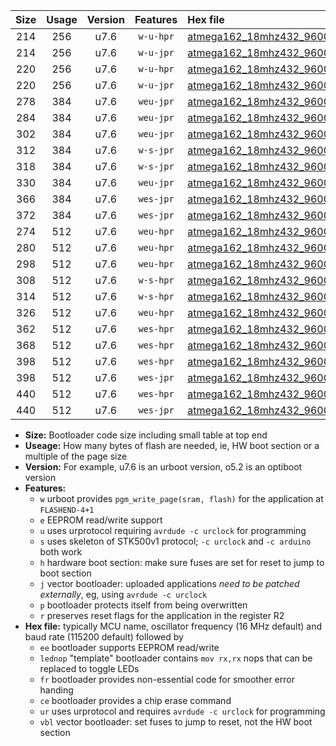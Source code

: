 |Size|Usage|Version|Features|Hex file|
|:-:|:-:|:-:|:-:|:--|
|214|256|u7.6|`w-u-hpr`|[atmega162_18mhz432_9600bps_ur.hex](https://raw.githubusercontent.com/stefanrueger/urboot/main//atmega162_18mhz432_9600bps_ur.hex)|
|214|256|u7.6|`w-u-jpr`|[atmega162_18mhz432_9600bps_ur_vbl.hex](https://raw.githubusercontent.com/stefanrueger/urboot/main//atmega162_18mhz432_9600bps_ur_vbl.hex)|
|220|256|u7.6|`w-u-hpr`|[atmega162_18mhz432_9600bps_lednop_ur.hex](https://raw.githubusercontent.com/stefanrueger/urboot/main//atmega162_18mhz432_9600bps_lednop_ur.hex)|
|220|256|u7.6|`w-u-jpr`|[atmega162_18mhz432_9600bps_lednop_ur_vbl.hex](https://raw.githubusercontent.com/stefanrueger/urboot/main//atmega162_18mhz432_9600bps_lednop_ur_vbl.hex)|
|278|384|u7.6|`weu-jpr`|[atmega162_18mhz432_9600bps_ee_ur_vbl.hex](https://raw.githubusercontent.com/stefanrueger/urboot/main//atmega162_18mhz432_9600bps_ee_ur_vbl.hex)|
|284|384|u7.6|`weu-jpr`|[atmega162_18mhz432_9600bps_ee_lednop_ur_vbl.hex](https://raw.githubusercontent.com/stefanrueger/urboot/main//atmega162_18mhz432_9600bps_ee_lednop_ur_vbl.hex)|
|302|384|u7.6|`weu-jpr`|[atmega162_18mhz432_9600bps_ee_lednop_fr_ur_vbl.hex](https://raw.githubusercontent.com/stefanrueger/urboot/main//atmega162_18mhz432_9600bps_ee_lednop_fr_ur_vbl.hex)|
|312|384|u7.6|`w-s-jpr`|[atmega162_18mhz432_9600bps_vbl.hex](https://raw.githubusercontent.com/stefanrueger/urboot/main//atmega162_18mhz432_9600bps_vbl.hex)|
|318|384|u7.6|`w-s-jpr`|[atmega162_18mhz432_9600bps_lednop_vbl.hex](https://raw.githubusercontent.com/stefanrueger/urboot/main//atmega162_18mhz432_9600bps_lednop_vbl.hex)|
|330|384|u7.6|`weu-jpr`|[atmega162_18mhz432_9600bps_ee_lednop_fr_ce_ur_vbl.hex](https://raw.githubusercontent.com/stefanrueger/urboot/main//atmega162_18mhz432_9600bps_ee_lednop_fr_ce_ur_vbl.hex)|
|366|384|u7.6|`wes-jpr`|[atmega162_18mhz432_9600bps_ee_vbl.hex](https://raw.githubusercontent.com/stefanrueger/urboot/main//atmega162_18mhz432_9600bps_ee_vbl.hex)|
|372|384|u7.6|`wes-jpr`|[atmega162_18mhz432_9600bps_ee_lednop_vbl.hex](https://raw.githubusercontent.com/stefanrueger/urboot/main//atmega162_18mhz432_9600bps_ee_lednop_vbl.hex)|
|274|512|u7.6|`weu-hpr`|[atmega162_18mhz432_9600bps_ee_ur.hex](https://raw.githubusercontent.com/stefanrueger/urboot/main//atmega162_18mhz432_9600bps_ee_ur.hex)|
|280|512|u7.6|`weu-hpr`|[atmega162_18mhz432_9600bps_ee_lednop_ur.hex](https://raw.githubusercontent.com/stefanrueger/urboot/main//atmega162_18mhz432_9600bps_ee_lednop_ur.hex)|
|298|512|u7.6|`weu-hpr`|[atmega162_18mhz432_9600bps_ee_lednop_fr_ur.hex](https://raw.githubusercontent.com/stefanrueger/urboot/main//atmega162_18mhz432_9600bps_ee_lednop_fr_ur.hex)|
|308|512|u7.6|`w-s-hpr`|[atmega162_18mhz432_9600bps.hex](https://raw.githubusercontent.com/stefanrueger/urboot/main//atmega162_18mhz432_9600bps.hex)|
|314|512|u7.6|`w-s-hpr`|[atmega162_18mhz432_9600bps_lednop.hex](https://raw.githubusercontent.com/stefanrueger/urboot/main//atmega162_18mhz432_9600bps_lednop.hex)|
|326|512|u7.6|`weu-hpr`|[atmega162_18mhz432_9600bps_ee_lednop_fr_ce_ur.hex](https://raw.githubusercontent.com/stefanrueger/urboot/main//atmega162_18mhz432_9600bps_ee_lednop_fr_ce_ur.hex)|
|362|512|u7.6|`wes-hpr`|[atmega162_18mhz432_9600bps_ee.hex](https://raw.githubusercontent.com/stefanrueger/urboot/main//atmega162_18mhz432_9600bps_ee.hex)|
|368|512|u7.6|`wes-hpr`|[atmega162_18mhz432_9600bps_ee_lednop.hex](https://raw.githubusercontent.com/stefanrueger/urboot/main//atmega162_18mhz432_9600bps_ee_lednop.hex)|
|398|512|u7.6|`wes-hpr`|[atmega162_18mhz432_9600bps_ee_lednop_fr.hex](https://raw.githubusercontent.com/stefanrueger/urboot/main//atmega162_18mhz432_9600bps_ee_lednop_fr.hex)|
|398|512|u7.6|`wes-jpr`|[atmega162_18mhz432_9600bps_ee_lednop_fr_vbl.hex](https://raw.githubusercontent.com/stefanrueger/urboot/main//atmega162_18mhz432_9600bps_ee_lednop_fr_vbl.hex)|
|440|512|u7.6|`wes-hpr`|[atmega162_18mhz432_9600bps_ee_lednop_fr_ce.hex](https://raw.githubusercontent.com/stefanrueger/urboot/main//atmega162_18mhz432_9600bps_ee_lednop_fr_ce.hex)|
|440|512|u7.6|`wes-jpr`|[atmega162_18mhz432_9600bps_ee_lednop_fr_ce_vbl.hex](https://raw.githubusercontent.com/stefanrueger/urboot/main//atmega162_18mhz432_9600bps_ee_lednop_fr_ce_vbl.hex)|

- **Size:** Bootloader code size including small table at top end
- **Useage:** How many bytes of flash are needed, ie, HW boot section or a multiple of the page size
- **Version:** For example, u7.6 is an urboot version, o5.2 is an optiboot version
- **Features:**
  + `w` urboot provides `pgm_write_page(sram, flash)` for the application at `FLASHEND-4+1`
  + `e` EEPROM read/write support
  + `u` uses urprotocol requiring `avrdude -c urclock` for programming
  + `s` uses skeleton of STK500v1 protocol; `-c urclock` and `-c arduino` both work
  + `h` hardware boot section: make sure fuses are set for reset to jump to boot section
  + `j` vector bootloader: uploaded applications *need to be patched externally*, eg, using `avrdude -c urclock`
  + `p` bootloader protects itself from being overwritten
  + `r` preserves reset flags for the application in the register R2
- **Hex file:** typically MCU name, oscillator frequency (16 MHz default) and baud rate (115200 default) followed by
  + `ee` bootloader supports EEPROM read/write
  + `lednop` "template" bootloader contains `mov rx,rx` nops that can be replaced to toggle LEDs
  + `fr` bootloader provides non-essential code for smoother error handing
  + `ce` bootloader provides a chip erase command
  + `ur` uses urprotocol and requires `avrdude -c urclock` for programming
  + `vbl` vector bootloader: set fuses to jump to reset, not the HW boot section
